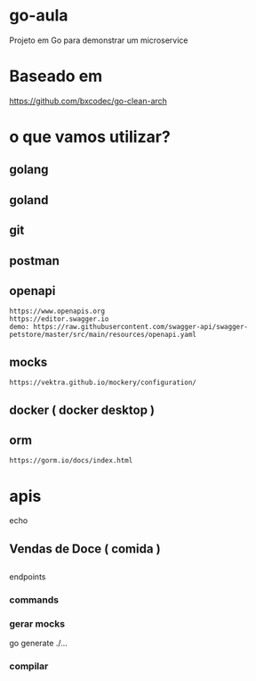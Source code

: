 # go-aula
Projeto em Go para demonstrar um microservice

# Baseado em
https://github.com/bxcodec/go-clean-arch


# o que vamos utilizar?

## golang
## goland
## git
## postman
## openapi
    https://www.openapis.org
    https://editor.swagger.io
    demo: https://raw.githubusercontent.com/swagger-api/swagger-petstore/master/src/main/resources/openapi.yaml
## mocks
    https://vektra.github.io/mockery/configuration/
## docker ( docker desktop )

## orm
    https://gorm.io/docs/index.html

# apis

echo

## Vendas de Doce ( comida )

##

endpoints

### commands


### gerar mocks

go generate ./...

### compilar